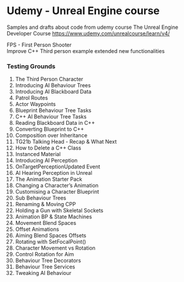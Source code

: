 # Udemy - Unreal Engine course

Samples and drafts about code from udemy course The Unreal Engine Developer Course https://www.udemy.com/unrealcourse/learn/v4/


FPS - First Person Shooter <br/>
Improve C++ Third person example extended new functionalities



### Testing Grounds

1. The Third Person Character
2. Introducing AI Behaviour Trees
3. Introducing AI Blackboard Data
4. Patrol Routes
5. Actor Waypoints
6. Blueprint Behaviour Tree Tasks
7. C++ AI Behaviour Tree Tasks
8. Reading Blackboard Data in C++
9. Converting Blueprint to C++
10. Composition over Inheritance
11. TG21b Talking Head - Recap & What Next
12. How to Delete a C++ Class
13. Instanced Material
14. Introducing AI Perception
15. OnTargetPerceptionUpdated Event
16. AI Hearing Perception in Unreal
17. The Animation Starter Pack
18. Changing a Character’s Animation
19. Customising a Character Blueprint
20. Sub Behaviour Trees 
21. Renaming & Moving CPP
22. Holding a Gun with Skeletal Sockets
23. Animation BP & State Machines
24. Movement Blend Spaces
25. Offset Animations
26. Aiming Blend Spaces Offsets
27. Rotating with SetFocalPoint()
28. Character Movement vs Rotation
29. Control Rotation for Aim
30. Behaviour Tree Decorators
31. Behaviour Tree Services
32. Tweaking AI Behaviour

